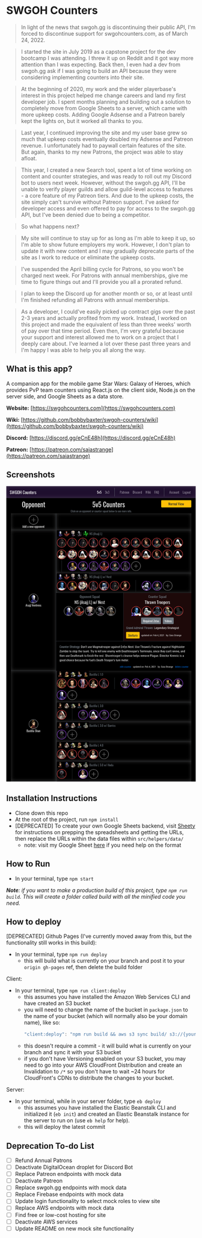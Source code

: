 # SWGOH Counters
> In light of the news that swgoh.gg is discontinuing their public API, I'm forced to discontinue support for swgohcounters.com, as of March 24, 2022.

> I started the site in July 2019 as a capstone project for the dev bootcamp I was attending.  I threw it up on Reddit and it got way more attention than I was expecting.  Back then, I even had a dev from swgoh.gg ask if I was going to build an API because they were considering implementing counters into their site.

> At the beginning of 2020, my work and the wider playerbase's interest in this project helped me change careers and land my first developer job.  I spent months planning and building out a solution to completely move from Google Sheets to a server, which came with more upkeep costs.  Adding Google Adsense and a Patreon barely kept the lights on, but it worked all thanks to you.

> Last year, I continued improving the site and my user base grew so much that upkeep costs eventually doubled my Adsense and Patreon revenue.  I unfortunately had to paywall certain features of the site.  But again, thanks to my new Patrons, the project was able to stay afloat.

> This year, I created a new Search tool, spent a lot of time working on content and counter strategies, and was ready to roll out my Discord bot to users next week.  However, without the swgoh.gg API, I'll be unable to verify player guilds and allow guild-level access to features - a core feature of my Patreon tiers.  And due to the upkeep costs, the site simply can't survive without Patreon support.  I've asked for developer access and even offered to pay for access to the swgoh.gg API, but I've been denied due to being a competitor.

> So what happens next?

> My site will continue to stay up for as long as I'm able to keep it up, so I'm able to show future employers my work.  However, I don't plan to update it with new content and I may gradually deprecate parts of the site as I work to reduce or eliminate the upkeep costs.

> I've suspended the April billing cycle for Patrons, so you won't be charged next week.  For Patrons with annual memberships, give me time to figure things out and I'll provide you all a prorated refund.

> I plan to keep the Discord up for another month or so, or at least until I'm finished refunding all Patrons with annual memberships.

> As a developer, I could've easily picked up contract gigs over the past 2-3 years and actually profited from my work.  Instead, I worked on this project and made the equivalent of less than three weeks' worth of pay over that time period.  Even then, I'm very grateful because your support and interest allowed me to work on a project that I deeply care about.  I've learned a lot over these past three years and I'm happy I was able to help you all along the way.

## What is this app?

A companion app for the mobile game Star Wars: Galaxy of Heroes, which provides PvP team counters using React.js on the client side, Node.js on the server side, and Google Sheets as a data store.

**Website:** [https://swgohcounters.com](https://swgohcounters.com)

**Wiki:** [https://github.com/bobbybaxter/swgoh-counters/wiki](https://github.com/bobbybaxter/swgoh-counters/wiki)

**Discord:** [https://discord.gg/eCnE48h](https://discord.gg/eCnE48h)

**Patreon:** [https://patreon.com/saiastrange](https://patreon.com/saiastrange)

## Screenshots
![image of star wars counters site](https://raw.githubusercontent.com/bobbybaxter/swgoh-counters/master/src/assets/swgohcountersScreenshot.png)

## Installation Instructions
- Clone down this repo
- At the root of the project, run `npm install`
- [DEPRECATED] To create your own Google Sheets backend, visit [Sheety](https://sheety.co/) for instructions on prepping the spreadsheets and getting the URLs, then replace the URLs within the data files within `src/helpers/data/`
  - note: visit my Google Sheet [here](https://docs.google.com/spreadsheets/d/1RVo7ej1PE06FKkwS1q5_slB9YLLQX3EF-dN98MkFmOM/edit#gid=1364839479) if you need help on the format

## How to Run
- In your terminal, type `npm start`

***Note**: if you want to make a production build of this project, type `npm run build`.  This will create a folder called build with all the minified code you need.*

## How to deploy
[DEPRECATED] Github Pages (I've currently moved away from this, but the functionality still works in this build):
- In your terminal, type `npm run deploy`
  - this will build what is currently on your branch and post it to your `origin gh-pages` ref, then delete the build folder

Client:
- In your terminal, type `npm run client:deploy`
  - this assumes you have installed the Amazon Web Services CLI and have created an S3 bucket
  - you will need to change the name of the bucket in `package.json` to the name of your bucket (which will normally also be your domain name), like so:
    ``` javascript
    "client:deploy": "npm run build && aws s3 sync build/ s3://{yourS3bucketname}"
    ```
  - this doesn't require a commit - it will build what is currently on your branch and sync it with your S3 bucket
  - if you don't have Versioning enabled on your S3 bucket, you may need to go into your AWS CloudFront Distribution and create an Invalidation to `/*` so you don't have to wait ~24 hours for CloudFront's CDNs to distribute the changes to your bucket.

Server:
- In your terminal, while in your server folder, type `eb deploy`
  - this assumes you have installed the Elastic Beanstalk CLI and initialized it (`eb init`) and created an Elastic Beanstalk instance for the server to run on (use `eb help` for help).
  - this will deploy the latest commit

## Deprecation To-do List
- [ ] Refund Annual Patrons
- [ ] Deactivate DigitalOcean droplet for Discord Bot
- [ ] Replace Patreon endpoints with mock data
- [ ] Deactivate Patreon
- [ ] Replace swgoh.gg endpoints with mock data
- [ ] Replace Firebase endpoints with mock data
- [ ] Update login functionality to select mock roles to view site
- [ ] Replace AWS endpoints with mock data
- [ ] Find free or low-cost hosting for site
- [ ] Deactivate AWS services
- [ ] Update README on new mock site functionality